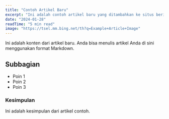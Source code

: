 ```yaml
---
title: "Contoh Artikel Baru"
excerpt: "Ini adalah contoh artikel baru yang ditambahkan ke situs berita kita."
date: "2024-01-28"
readTime: "5 min read"
image: "https://tsel.mm.bing.net/th?q=Example+Article+Image"
---
```


Ini adalah konten dari artikel baru. Anda bisa menulis artikel Anda di sini menggunakan format Markdown.

## Subbagian

- Poin 1
- Poin 2
- Poin 3

### Kesimpulan

Ini adalah kesimpulan dari artikel contoh.

